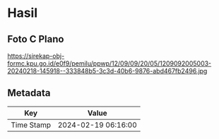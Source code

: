 # Hasil

## Foto C Plano

https://sirekap-obj-formc.kpu.go.id/e0f9/pemilu/ppwp/12/09/09/20/05/1209092005003-20240218-145918--333848b5-3c3d-40b6-9876-abd467fb2496.jpg


## Metadata

| Key        | Value               |
| ---------- | ------------------- |
| Time Stamp | 2024-02-19 06:16:00 |




